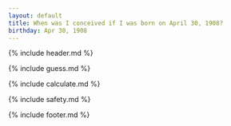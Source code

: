 ```yaml
---
layout: default
title: When was I conceived if I was born on April 30, 1908?
birthday: Apr 30, 1908
---
```


{% include header.md %}

{% include guess.md %}

{% include calculate.md %}

{% include safety.md %}

{% include footer.md %}



